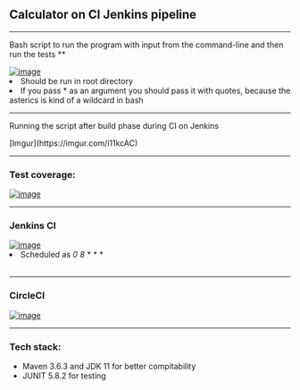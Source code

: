 <h2>Calculator on CI Jenkins pipeline</h2>
<hr/>
<p> Bash script to run the program with input from the command-line and then run the tests ** </p>
<a href="https://ibb.co/kDhwtPr"><img src="https://i.ibb.co/3F0jnP8/image.png" alt="image" border="0"></a>
<li> Should be run in root directory </li>
<li> If you pass * as an argument you should pass it with quotes, because the asterics is kind of a wildcard in bash </li>
<hr/>
<p> Running the script after build phase during CI on Jenkins </p>
[Imgur](https://imgur.com/i11kcAC)
<hr/>
  <h3>Test coverage:</h3>
  <a href="https://imgbb.com/"><img src="https://i.ibb.co/xq2SB2J/image.png" alt="image" border="0"></a>
<hr/>
  <h3>Jenkins CI </h3>
  <a href="https://ibb.co/ZGw59RL"><img src="https://i.ibb.co/Ntk5RgV/image.png" alt="image" border="0"></a>
  <li>Scheduled as <em>0 8 * * *</em></li>
  <br/>
  <hr/>
  <h3>CircleCI</h3>
  <a href="https://ibb.co/q96mcbG"><img src="https://i.ibb.co/S0SVMqT/image.png" alt="image" border="0"></a>
<hr/>
  <h3>Tech stack: </h3>
  <ul>
    <li>Maven 3.6.3 and JDK 11 for better compitability</li>
    <li>JUNIT 5.8.2 for testing</li>
  </ul>
